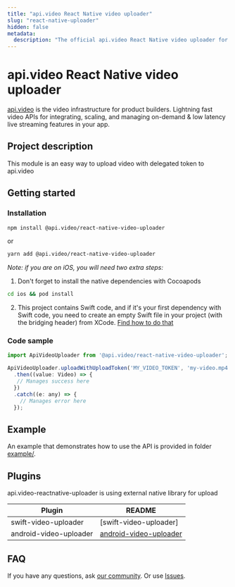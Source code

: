 ```yaml
---
title: "api.video React Native video uploader"
slug: "react-native-uploader"
hidden: false
metadata: 
  description: "The official api.video React Native video uploader for api.video. [api.video](https://api.video/) is the video infrastructure for product builders. Lightning fast video APIs for integrating, scaling, and managing on-demand & low latency live streaming features in your app."
---
```


# api.video React Native video uploader

[api.video](https://api.video/) is the video infrastructure for product builders. Lightning fast video APIs for integrating, scaling, and managing on-demand & low latency live streaming features in your app.

## Project description

This module is an easy way to upload video with delegated token to api.video

## Getting started

### Installation

```sh
npm install @api.video/react-native-video-uploader
```

or

```sh
yarn add @api.video/react-native-video-uploader
```

_Note: if you are on iOS, you will need two extra steps:_

1. Don't forget to install the native dependencies with Cocoapods

```sh
cd ios && pod install
```

2. This project contains Swift code, and if it's your first dependency with Swift code, you need to create an empty Swift file in your project (with the bridging header) from XCode. [Find how to do that](https://github.com/apivideo/api.video-reactnative-uploader/blob/main/docss/install_swift_dependency.md)

### Code sample

```js
import ApiVideoUploader from '@api.video/react-native-video-uploader';

ApiVideoUploader.uploadWithUploadToken('MY_VIDEO_TOKEN', 'my-video.mp4')
  .then((value: Video) => {
   // Manages success here
  })
  .catch((e: any) => {
    // Manages error here
  });
```

## Example

An example that demonstrates how to use the API is provided in folder [example/](https://github.com/apivideo/api.video-reactnative-uploader/tree/master/example).

## Plugins

api.video-reactnative-uploader is using external native library for upload

| Plugin                 | README                   |
| ---------------------- | ------------------------ |
| swift-video-uploader     | [swift-video-uploader]     |
| android-video-uploader | [android-video-uploader] |

## FAQ

If you have any questions, ask [our community](https://community.api.video).
Or use [Issues].

[//]: # "These are reference links used in the body of this note and get stripped out when the markdown processor does its job. There is no need to format nicely because it shouldn't be seen. Thanks SO - http://stackoverflow.com/questions/4823468/store-comments-in-markdown-syntax"
[videouploaderswift]: https://github.com/apivideo/swift-video-uploader
[android-video-uploader]: https://github.com/apivideo/android-video-uploader
[issues]: https://github.com/apivideo/api.video-reactnative-uploader/issues